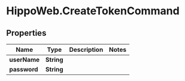 # HippoWeb.CreateTokenCommand

## Properties

Name | Type | Description | Notes
------------ | ------------- | ------------- | -------------
**userName** | **String** |  | 
**password** | **String** |  | 


